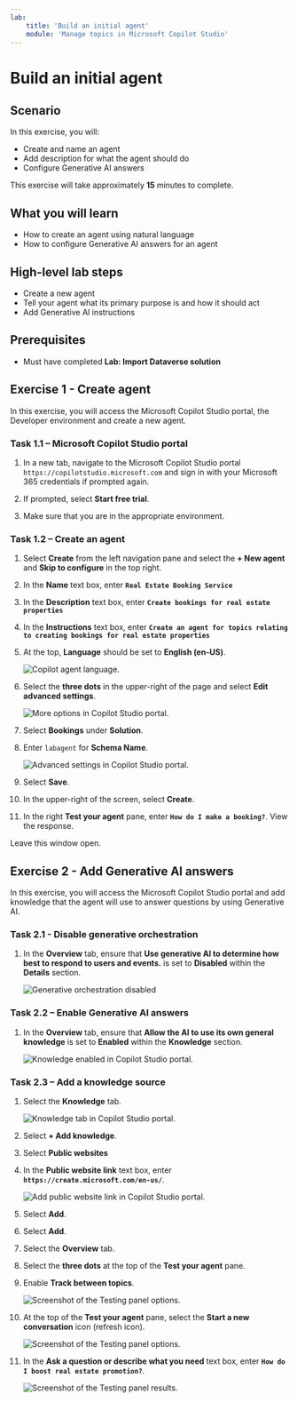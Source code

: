 ```yaml
---
lab:
    title: 'Build an initial agent'
    module: 'Manage topics in Microsoft Copilot Studio'
---
```


# Build an initial agent

## Scenario

In this exercise, you will:

- Create and name an agent
- Add description for what the agent should do
- Configure Generative AI answers

This exercise will take approximately **15** minutes to complete.

## What you will learn

- How to create an agent using natural language
- How to configure Generative AI answers for an agent

## High-level lab steps

- Create a new agent
- Tell your agent what its primary purpose is and how it should act
- Add Generative AI instructions
  
## Prerequisites

- Must have completed **Lab: Import Dataverse solution**

## Exercise 1 - Create agent

In this exercise, you will access the Microsoft Copilot Studio portal, the Developer environment and create a new agent.

### Task 1.1 – Microsoft Copilot Studio portal

1. In a new tab, navigate to the Microsoft Copilot Studio portal `https://copilotstudio.microsoft.com` and sign in with your Microsoft 365 credentials if prompted again.

1. If prompted, select **Start free trial**.

1. Make sure that you are in the appropriate environment.

### Task 1.2 – Create an agent

1. Select **Create** from the left navigation pane and select the **+ New agent** and **Skip to configure** in the top right.

1. In the **Name** text box, enter **`Real Estate Booking Service`**

1. In the **Description** text box, enter **`Create bookings for real estate properties`**

1. In the **Instructions** text box, enter **`Create an agent for topics relating to creating bookings for real estate properties`**

1. At the top, **Language** should be set to **English (en-US)**.

    ![Copilot agent language.](../media/copilot-agent-language.png)

1. Select the **three dots** in the upper-right of the page and select **Edit advanced settings**.

    ![More options in Copilot Studio portal.](../media/copilot-studio-more-options-2.png)

1. Select **Bookings** under **Solution**.

1. Enter `labagent` for **Schema Name**.

    ![Advanced settings in Copilot Studio portal.](../media/copilot-studio-advanced-settings.png)

1. Select **Save**.

1. In the upper-right of the screen, select **Create**.

1. In the right **Test your agent** pane, enter **`How do I make a booking?`**. View the response.

Leave this window open.

## Exercise 2 - Add Generative AI answers

In this exercise, you will access the Microsoft Copilot Studio portal and add knowledge that the agent will use to answer questions by using Generative AI.

### Task 2.1 - Disable generative orchestration

1. In the **Overview** tab, ensure that **Use generative AI to determine how best to respond to users and events.** is set to **Disabled** within the **Details** section.

    ![Generative orchestration disabled](../media/settings-generative-ai-1.png)

### Task 2.2 – Enable Generative AI answers

1. In the **Overview** tab, ensure that **Allow the AI to use its own general knowledge** is set to **Enabled** within the **Knowledge** section.

    ![Knowledge enabled in Copilot Studio portal.](../media/knowledge-enabled.png)

### Task 2.3 – Add a knowledge source

1. Select the **Knowledge** tab.

    ![Knowledge tab in Copilot Studio portal.](../media/knowledge-tab.png)

1. Select **+ Add knowledge**.

1. Select **Public websites**

1. In the **Public website link** text box, enter **`https://create.microsoft.com/en-us/`**.

    ![Add public website link in Copilot Studio portal.](../media/add-website-knowledge-source.png)

1. Select **Add**.

1. Select **Add**.

1. Select the **Overview** tab.

1. Select the **three dots** at the top of the **Test your agent** pane.

1. Enable **Track between topics**.

    ![Screenshot of the Testing panel options.](../media/test-pane-options.png)

1. At the top of the **Test your agent** pane, select the  **Start a new conversation** icon (refresh icon).

    ![Screenshot of the Testing panel options.](../media/copilot-test-pane-start-new-conversation.png)

1. In the **Ask a question or describe what you need** text box, enter **`How do I boost real estate promotion?`**.

    ![Screenshot of the Testing panel results.](../media/test-pane-results.png)
